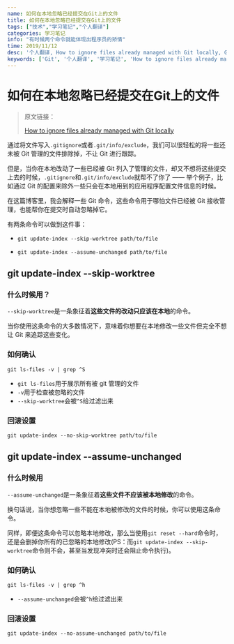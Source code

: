 ```yaml
---
name: 如何在本地忽略已经提交在Git上的文件
title: 如何在本地忽略已经提交在Git上的文件
tags: ["技术","学习笔记","个人翻译"]
categories: 学习笔记
info: "有时候两个命令就能体现出程序员的矫情"
time: 2019/11/12
desc: '个人翻译, How to ignore files already managed with Git locally, Git'
keywords: ['Git', '个人翻译', '学习笔记', 'How to ignore files already managed with Git locally']
---
```


# 如何在本地忽略已经提交在Git上的文件

> 原文链接：
>
> [How to ignore files already managed with Git locally](https://dev.to/nishina555/how-to-ignore-files-already-managed-with-git-locally-19oo)

通过将文件写入`.gitignore`或者`.git/info/exclude`，我们可以很轻松的将一些还未被 Git 管理的文件排除掉，不让 Git 进行跟踪。

但是，当你在本地改动了一些已经被 Git 列入了管理的文件，却又不想将这些提交上去的时候，`.gitignore`和`.git/info/exclude`就帮不了你了 ——  举个例子，比如通过 Git 的配置来除外一些只会在本地用到的应用程序配置文件信息的时候。

在这篇博客里，我会解释一些 Git 命令，这些命令用于哪怕文件已经被 Git 接收管理，也能帮你在提交时自动忽略掉它。

有两条命令可以做到这件事：

- ```shell
  git update-index --skip-worktree path/to/file
  ```

- ```shell
  git update-index --assume-unchanged path/to/file
  ```

## git update-index --skip-worktree

### 什么时候用？

`--skip-worktree`是一条象征着**这些文件的改动只应该在本地**的命令。

当你使用这条命令的大多数情况下，意味着你想要在本地修改一些文件但完全不想让 Git 来追踪这些变化。

### 如何确认

```shell
git ls-files -v | grep ^S
```

- `git ls-files`用于展示所有被 git 管理的文件
- `-v`用于检查被忽略的文件
- `--skip-worktree`会被`^S`给过滤出来

### 回滚设置

```shell
git update-index --no-skip-worktree path/to/file
```

## git update-index --assume-unchanged

### 什么时候用

`--assume-unchanged`是一条象征着**这些文件不应该被本地修改**的命令。

换句话说，当你想忽略一些不能在本地被修改的文件的时候，你可以使用这条命令。

同样，即便这条命令可以忽略本地修改，那么当使用`git reset --hard`命令时，还是会删掉你所有的已忽略的本地修改(PS：而`git update-index --skip-worktree`命令则不会，甚至当发现冲突时还会阻止命令执行)。

### 如何确认

```shell
git ls-files -v | grep ^h
```

- `--assume-unchanged`会被`^h`给过滤出来

### 回滚设置

```shell
git update-index --no-assume-unchanged path/to/file
```


